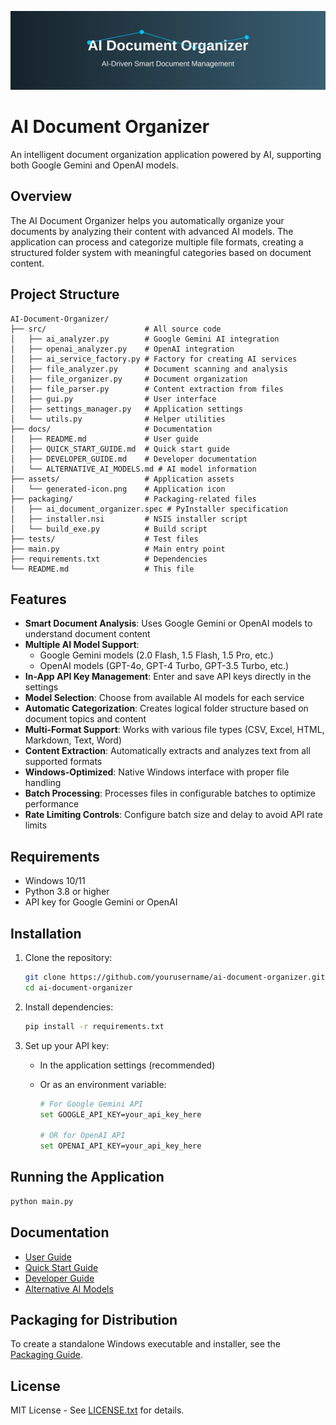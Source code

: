 ![AI Document Organizer Banner](assets/banner.svg)

# AI Document Organizer

An intelligent document organization application powered by AI, supporting both Google Gemini and OpenAI models.

## Overview

The AI Document Organizer helps you automatically organize your documents by analyzing their content with advanced AI models. The application can process and categorize multiple file formats, creating a structured folder system with meaningful categories based on document content.

## Project Structure

```
AI-Document-Organizer/
├── src/                      # All source code
│   ├── ai_analyzer.py        # Google Gemini AI integration
│   ├── openai_analyzer.py    # OpenAI integration
│   ├── ai_service_factory.py # Factory for creating AI services
│   ├── file_analyzer.py      # Document scanning and analysis
│   ├── file_organizer.py     # Document organization
│   ├── file_parser.py        # Content extraction from files
│   ├── gui.py                # User interface
│   ├── settings_manager.py   # Application settings
│   └── utils.py              # Helper utilities
├── docs/                     # Documentation
│   ├── README.md             # User guide
│   ├── QUICK_START_GUIDE.md  # Quick start guide
│   ├── DEVELOPER_GUIDE.md    # Developer documentation
│   └── ALTERNATIVE_AI_MODELS.md # AI model information
├── assets/                   # Application assets
│   └── generated-icon.png    # Application icon
├── packaging/                # Packaging-related files
│   ├── ai_document_organizer.spec # PyInstaller specification
│   ├── installer.nsi         # NSIS installer script
│   └── build_exe.py          # Build script
├── tests/                    # Test files
├── main.py                   # Main entry point
├── requirements.txt          # Dependencies
└── README.md                 # This file
```

## Features

- **Smart Document Analysis**: Uses Google Gemini or OpenAI models to understand document content
- **Multiple AI Model Support**:
  - Google Gemini models (2.0 Flash, 1.5 Flash, 1.5 Pro, etc.)
  - OpenAI models (GPT-4o, GPT-4 Turbo, GPT-3.5 Turbo, etc.)
- **In-App API Key Management**: Enter and save API keys directly in the settings
- **Model Selection**: Choose from available AI models for each service
- **Automatic Categorization**: Creates logical folder structure based on document topics and content
- **Multi-Format Support**: Works with various file types (CSV, Excel, HTML, Markdown, Text, Word)
- **Content Extraction**: Automatically extracts and analyzes text from all supported formats
- **Windows-Optimized**: Native Windows interface with proper file handling
- **Batch Processing**: Processes files in configurable batches to optimize performance
- **Rate Limiting Controls**: Configure batch size and delay to avoid API rate limits

## Requirements

- Windows 10/11
- Python 3.8 or higher
- API key for Google Gemini or OpenAI

## Installation

1. Clone the repository:

   ```bash
   git clone https://github.com/yourusername/ai-document-organizer.git
   cd ai-document-organizer
   ```

2. Install dependencies:

   ```bash
   pip install -r requirements.txt
   ```

3. Set up your API key:
   - In the application settings (recommended)
   - Or as an environment variable:

     ```bash
     # For Google Gemini API
     set GOOGLE_API_KEY=your_api_key_here

     # OR for OpenAI API
     set OPENAI_API_KEY=your_api_key_here
     ```

## Running the Application

```bash
python main.py
```

## Documentation

- [User Guide](docs/README.md)
- [Quick Start Guide](docs/QUICK_START_GUIDE.md)
- [Developer Guide](docs/DEVELOPER_GUIDE.md)
- [Alternative AI Models](docs/ALTERNATIVE_AI_MODELS.md)

## Packaging for Distribution

To create a standalone Windows executable and installer, see the [Packaging Guide](packaging/PACKAGING.md).

## License

MIT License - See [LICENSE.txt](docs/LICENSE.txt) for details.
